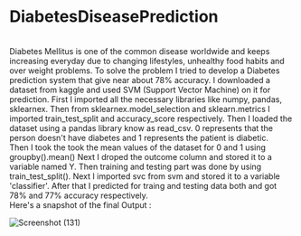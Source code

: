 # DiabetesDiseasePrediction
<br>
Diabetes Mellitus is one of the common disease worldwide and keeps increasing everyday due to changing lifestyles, unhealthy food habits and over weight problems. To solve the problem I tried to develop a Diabetes prediction system that give near about 78% accuracy.
I downloaded a dataset from kaggle and used SVM (Support Vector Machine) on it for prediction.
First I imported all the necessary libraries like numpy, pandas, sklearnex.
Then from sklearnex.model_selection and sklearn.metrics I imported train_test_split and accuracy_score respectively.
Then I loaded the dataset using a pandas library know as read_csv.
0 represents that the person doesn't have diabetes and 1 represents the patient is diabetic.
<br>
Then I took the took the mean values of the dataset for 0 and 1 using groupby().mean()
Next I droped the outcome column and stored it to a variable named Y.
Then training and testing part was done by using train_test_split().
Next I imported svc from svm and stored it to a variable 'classifier'.
After that I predicted for traing and testing data both and got 78% and 77% accuracy respectively.

<br>
 Here's a snapshot of the final Output :

![Screenshot (131)](https://user-images.githubusercontent.com/87355004/224536098-e6f7572d-4aba-48a7-b546-0912bda2d4ef.png)

  

